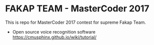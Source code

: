 # FAKAP TEAM - MasterCoder 2017
This is repo for MasterCoder 2017 contest for supreme Fakap Team.


* Open source voice recognition software
  https://cmusphinx.github.io/wiki/tutorial/
